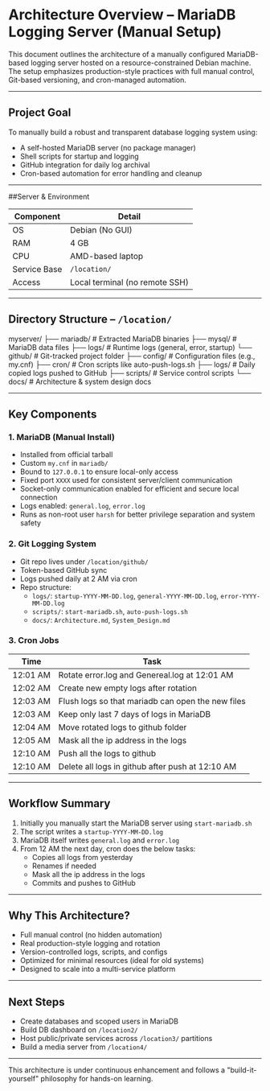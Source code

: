 # Architecture Overview – MariaDB Logging Server (Manual Setup)

This document outlines the architecture of a manually configured MariaDB-based logging server hosted on a resource-constrained Debian machine. The setup emphasizes production-style practices with full manual control, Git-based versioning, and cron-managed automation.

---

## Project Goal

To manually build a robust and transparent database logging system using:

- A self-hosted MariaDB server (no package manager)
- Shell scripts for startup and logging
- GitHub integration for daily log archival
- Cron-based automation for error handling and cleanup

---

##Server & Environment

| Component      | Detail                          |
|----------------|---------------------------------|
| OS             | Debian (No GUI)                 |
| RAM            | 4 GB                            |
| CPU            | AMD-based laptop                |
| Service Base   | `/location/`                    |
| Access         | Local terminal (no remote SSH)  |

---

## Directory Structure – `/location/`
myserver/
├── mariadb/ # Extracted MariaDB binaries
 ├── mysql/ # MariaDB data files
 ├── logs/ # Runtime logs (general, error, startup)
 └── github/ # Git-tracked project folder
├── config/ # Configuration files (e.g., my.cnf)
 ├── cron/ # Cron scripts like auto-push-logs.sh
 ├── logs/ # Daily copied logs pushed to GitHub
 ├── scripts/ # Service control scripts
 └── docs/ # Architecture & system design docs

---

## Key Components

### 1. MariaDB (Manual Install)
- Installed from official tarball
- Custom `my.cnf` in `mariadb/`
- Bound to `127.0.0.1` to ensure local-only access
- Fixed port `XXXX` used for consistent server/client communication
- Socket-only communication enabled for efficient and secure local connection
- Logs enabled: `general.log`, `error.log`
- Runs as non-root user `harsh` for better privilege separation and system safety

### 2. Git Logging System
- Git repo lives under `/location/github/`
- Token-based GitHub sync
- Logs pushed daily at 2 AM via cron
- Repo structure:
  - `logs/`: `startup-YYYY-MM-DD.log`, `general-YYYY-MM-DD.log`, `error-YYYY-MM-DD.log`
  - `scripts/`: `start-mariadb.sh`, `auto-push-logs.sh`
  - `docs/`: `Architecture.md`, `System_Design.md`

### 3. Cron Jobs
| Time     | Task                                               |
|----------|----------------------------------------------------|
| 12:01 AM | Rotate error.log and Genereal.log at 12:01 AM      |
| 12:02 AM | Create new empty logs after rotation               |
| 12:03 AM | Flush logs so that mariadb can open the new files  |
| 12:03 AM | Keep only last 7 days of logs in MariaDB           |
| 12:04 AM | Move rotated logs to github folder                 |
| 12:05 AM | Mask all the ip address in the logs                |
| 12:10 AM | Push all the logs to github                        |
| 12:10 AM | Delete all logs in github after push at 12:10 AM   |

---

## Workflow Summary

1. Initially you manually start the MariaDB server using `start-mariadb.sh`
2. The script writes a `startup-YYYY-MM-DD.log`
3. MariaDB itself writes `general.log` and `error.log`
4. From 12 AM the next day, cron does the below tasks:
   - Copies all logs from yesterday
   - Renames if needed
   - Mask all the ip address in the logs
   - Commits and pushes to GitHub

---

## Why This Architecture?

- Full manual control (no hidden automation)
- Real production-style logging and rotation
- Version-controlled logs, scripts, and configs
- Optimized for minimal resources (ideal for old systems)
- Designed to scale into a multi-service platform

---

## Next Steps

- Create databases and scoped users in MariaDB
- Build DB dashboard on `/location2/`
- Host public/private services across `/location3/` partitions
- Build a media server from `/location4/`

---

This architecture is under continuous enhancement and follows a "build-it-yourself" philosophy for hands-on learning.

